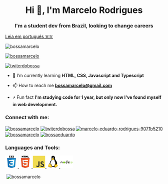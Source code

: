 <h1 align="center">Hi 👋, I'm Marcelo Rodrigues</h1>
<h3 align="center">I'm a student dev from Brazil, looking to change careers</h3>

<a href="README.md">Leia em português 🇧🇷</a>

<p align="left"> <img src="https://komarev.com/ghpvc/?username=bossamarcelo&label=Profile%20views&color=0e75b6&style=flat" alt="bossamarcelo" /> </p>

<p align="left"> <a href="https://github.com/ryo-ma/github-profile-trophy"><img src="https://github-profile-trophy.vercel.app/?username=bossamarcelo" alt="bossamarcelo" /></a> </p>

<p align="left"> <a href="https://twitter.com/twiterdobossa" target="blank"><img src="https://img.shields.io/twitter/follow/twiterdobossa?logo=twitter&style=for-the-badge" alt="twiterdobossa" /></a> </p>

- 🌱 I’m currently learning **HTML, CSS, Javascript and Typescript**

- 📫 How to reach me **bossamarcelo@gmail.com**

- ⚡ Fun fact **I'm studying code for 1 year, but only now I've found myself in web development.**

<h3 align="left">Connect with me:</h3>
<p align="left">
<a href="https://codepen.io/bossamarcelo" target="blank"><img align="center" src="https://raw.githubusercontent.com/rahuldkjain/github-profile-readme-generator/master/src/images/icons/Social/codepen.svg" alt="bossamarcelo" height="30" width="40" /></a>
<a href="https://twitter.com/twiterdobossa" target="blank"><img align="center" src="https://raw.githubusercontent.com/rahuldkjain/github-profile-readme-generator/master/src/images/icons/Social/twitter.svg" alt="twiterdobossa" height="30" width="40" /></a>
<a href="https://linkedin.com/in/marcelo-eduardo-rodrigues-9071b5210" target="blank"><img align="center" src="https://raw.githubusercontent.com/rahuldkjain/github-profile-readme-generator/master/src/images/icons/Social/linked-in-alt.svg" alt="marcelo-eduardo-rodrigues-9071b5210" height="30" width="40" /></a>
<a href="https://codesandbox.com/bossamarcelo" target="blank"><img align="center" src="https://raw.githubusercontent.com/rahuldkjain/github-profile-readme-generator/master/src/images/icons/Social/codesandbox.svg" alt="bossamarcelo" height="30" width="40" /></a>
<a href="https://instagram.com/bossaeduardo" target="blank"><img align="center" src="https://raw.githubusercontent.com/rahuldkjain/github-profile-readme-generator/master/src/images/icons/Social/instagram.svg" alt="bossaeduardo" height="30" width="40" /></a>
</p>

<h3 align="left">Languages and Tools:</h3>
<p align="left"> <a href="https://www.w3schools.com/css/" target="_blank" rel="noreferrer"> <img src="https://raw.githubusercontent.com/devicons/devicon/master/icons/css3/css3-original-wordmark.svg" alt="css3" width="40" height="40"/> </a> <a href="https://www.w3.org/html/" target="_blank" rel="noreferrer"> <img src="https://raw.githubusercontent.com/devicons/devicon/master/icons/html5/html5-original-wordmark.svg" alt="html5" width="40" height="40"/> </a> <a href="https://developer.mozilla.org/en-US/docs/Web/JavaScript" target="_blank" rel="noreferrer"> <img src="https://raw.githubusercontent.com/devicons/devicon/master/icons/javascript/javascript-original.svg" alt="javascript" width="40" height="40"/> </a> <a href="https://www.linux.org/" target="_blank" rel="noreferrer"> <img src="https://raw.githubusercontent.com/devicons/devicon/master/icons/linux/linux-original.svg" alt="linux" width="40" height="40"/> </a> <a href="https://nodejs.org" target="_blank" rel="noreferrer"> <img src="https://raw.githubusercontent.com/devicons/devicon/master/icons/nodejs/nodejs-original-wordmark.svg" alt="nodejs" width="40" height="40"/> </a> </p>

<p>&nbsp;<img align="center" src="https://github-readme-stats.vercel.app/api?username=bossamarcelo&show_icons=true&locale=en" alt="bossamarcelo" /></p>
